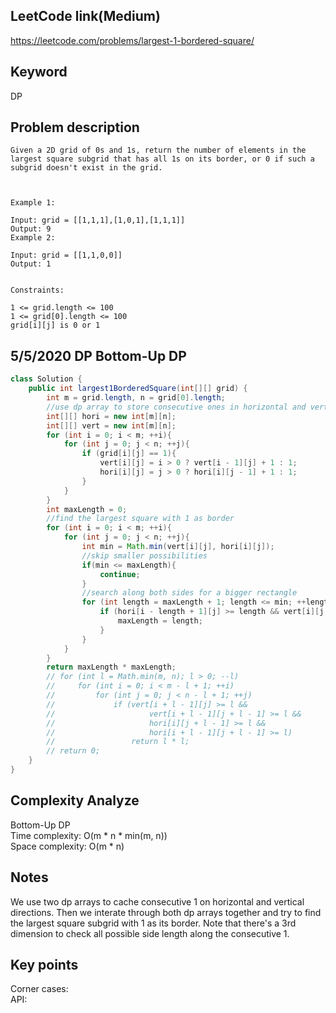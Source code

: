 ## LeetCode link(Medium)
https://leetcode.com/problems/largest-1-bordered-square/

## Keyword
DP

## Problem description
```
Given a 2D grid of 0s and 1s, return the number of elements in the largest square subgrid that has all 1s on its border, or 0 if such a subgrid doesn't exist in the grid.

 

Example 1:

Input: grid = [[1,1,1],[1,0,1],[1,1,1]]
Output: 9
Example 2:

Input: grid = [[1,1,0,0]]
Output: 1
 

Constraints:

1 <= grid.length <= 100
1 <= grid[0].length <= 100
grid[i][j] is 0 or 1
```
## 5/5/2020 DP Bottom-Up DP

```java
class Solution {
    public int largest1BorderedSquare(int[][] grid) {
        int m = grid.length, n = grid[0].length;
        //use dp array to store consecutive ones in horizontal and vertical directions
        int[][] hori = new int[m][n];
        int[][] vert = new int[m][n];
        for (int i = 0; i < m; ++i){
            for (int j = 0; j < n; ++j){
                if (grid[i][j] == 1){
                    vert[i][j] = i > 0 ? vert[i - 1][j] + 1 : 1;
                    hori[i][j] = j > 0 ? hori[i][j - 1] + 1 : 1;
                }
            }
        }
        int maxLength = 0;
        //find the largest square with 1 as border
        for (int i = 0; i < m; ++i){
            for (int j = 0; j < n; ++j){
                int min = Math.min(vert[i][j], hori[i][j]);
                //skip smaller possibilities
                if(min <= maxLength){
                    continue;
                }
                //search along both sides for a bigger rectangle
                for (int length = maxLength + 1; length <= min; ++length){
                    if (hori[i - length + 1][j] >= length && vert[i][j - length + 1] >= length){
                        maxLength = length;
                    }
                }
            }
        }
        return maxLength * maxLength;
        // for (int l = Math.min(m, n); l > 0; --l)
        //     for (int i = 0; i < m - l + 1; ++i)
        //         for (int j = 0; j < n - l + 1; ++j)
        //             if (vert[i + l - 1][j] >= l &&
        //                     vert[i + l - 1][j + l - 1] >= l &&
        //                     hori[i][j + l - 1] >= l &&
        //                     hori[i + l - 1][j + l - 1] >= l)
        //                 return l * l;
        // return 0;
    }
}
```

## Complexity Analyze
Bottom-Up DP\
Time complexity: O(m * n * min(m, n))\
Space complexity: O(m * n)

## Notes
We use two dp arrays to cache consecutive 1 on horizontal and vertical directions. Then we interate through both dp arrays together and try to find the largest square subgrid with 1 as its border. Note that there's a 3rd dimension to check all possible side length along the consecutive 1.

## Key points
Corner cases: \
API:
